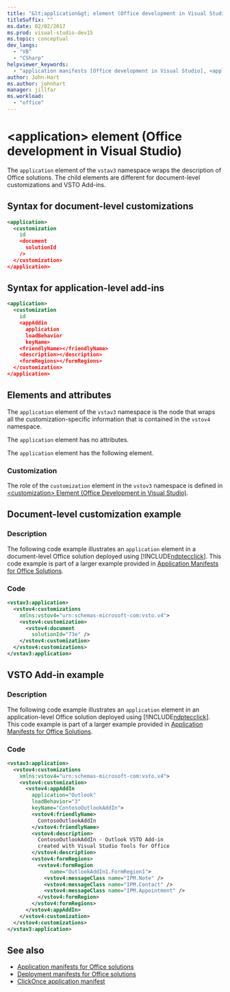 ```yaml
---
title: "&lt;application&gt; element (Office development in Visual Studio)"
titleSuffix: ""
ms.date: 02/02/2017
ms.prod: visual-studio-dev15
ms.topic: conceptual
dev_langs:
  - "VB"
  - "CSharp"
helpviewer_keywords:
  - "application manifests [Office development in Visual Studio], <application> element"
author: John-Hart
ms.author: johnhart
manager: jillfar
ms.workload:
  - "office"
---
```

# &lt;application&gt; element (Office development in Visual Studio)
  The `application` element of the `vstav3` namespace wraps the description of Office solutions. The child elements are different for document-level customizations and VSTO Add-ins.

## Syntax for document-level customizations

```xml
<application>
  <customization
    id
    <document
      solutionId
    />
  </customization>
</application>
```

## Syntax for application-level add-ins

```xml
<application>
  <customization
    id
    <appAddin
      application
      loadBehavior
      keyName>
    <friendlyName></friendlyName>
    <description></description>
    <formRegions></formRegions>
  </customization>
</application>
```

## Elements and attributes
 The `application` element of the `vstav3` namespace is the node that wraps all the customization-specific information that is contained in the `vstov4` namespace.

 The `application` element has no attributes.

 The `application` element has the following element.

### Customization
 The role of the `customization` element in the `vstov3` namespace is defined in [&#60;customization&#62; Element &#40;Office Development in Visual Studio&#41;](../vsto/customization-element-office-development-in-visual-studio.md).

## Document-level customization example

### Description
 The following code example illustrates an `application` element in a document-level Office solution deployed using [!INCLUDE[ndptecclick](../vsto/includes/ndptecclick-md.md)]. This code example is part of a larger example provided in [Application Manifests for Office Solutions](../vsto/application-manifests-for-office-solutions.md).

### Code

```xml
<vstav3:application>
  <vstov4:customizations
    xmlns:vstov4="urn:schemas-microsoft-com:vsto.v4">
    <vstov4:customization>
      <vstov4:document
        solutionId="73e" />
    </vstov4:customization>
  </vstov4:customizations>
</vstav3:application>
```

## VSTO Add-in example

### Description
 The following code example illustrates an `application` element in an application-level Office solution deployed using [!INCLUDE[ndptecclick](../vsto/includes/ndptecclick-md.md)]. This code example is part of a larger example provided in [Application Manifests for Office Solutions](../vsto/application-manifests-for-office-solutions.md).

### Code

```xml
<vstav3:application>
  <vstov4:customizations
    xmlns:vstov4="urn:schemas-microsoft-com:vsto.v4">
    <vstov4:customization>
      <vstov4:appAddIn
        application="Outlook"
        loadBehavior="3"
        keyName="ContosoOutlookAddIn">
        <vstov4:friendlyName>
          ContosoOutlookAddIn
        </vstov4:friendlyName>
        <vstov4:description>
          ContosoOutlookAddIn - Outlook VSTO Add-in
          created with Visual Studio Tools for Office
        </vstov4:description>
        <vstov4:formRegions>
          <vstov4:formRegion
              name="OutlookAddIn1.FormRegion1">
            <vstov4:messageClass name="IPM.Note" />
            <vstov4:messageClass name="IPM.Contact" />
            <vstov4:messageClass name="IPM.Appointment" />
          </vstov4:formRegion>
        </vstov4:formRegions>
      </vstov4:appAddIn>
    </vstov4:customization>
  </vstov4:customizations>
</vstav3:application>
```

## See also

- [Application manifests for Office solutions](../vsto/application-manifests-for-office-solutions.md)
- [Deployment manifests for Office solutions](../vsto/deployment-manifests-for-office-solutions.md)
- [ClickOnce application manifest](../deployment/clickonce-application-manifest.md)